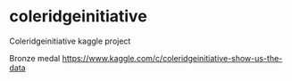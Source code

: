 # coleridgeinitiative
Coleridgeinitiative kaggle project

Bronze medal
https://www.kaggle.com/c/coleridgeinitiative-show-us-the-data
